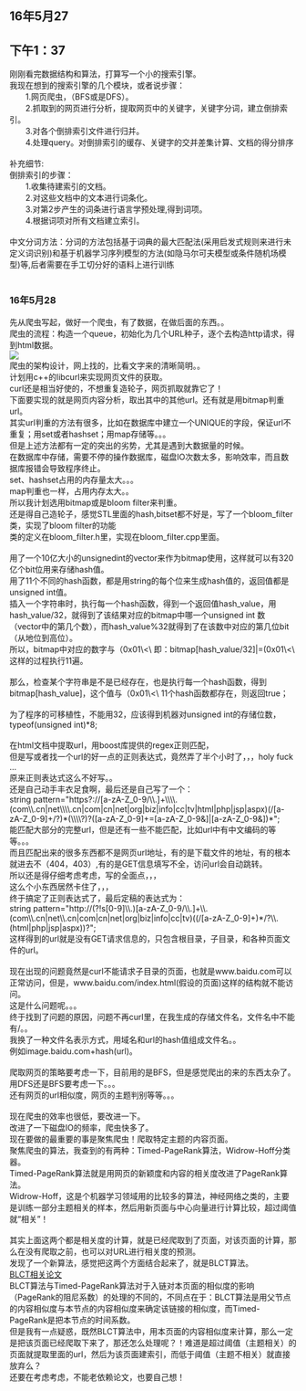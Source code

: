 <h2>16年5月27</h2>
<h2>下午1：37</h2>
刚刚看完数据结构和算法，打算写一个小的搜索引擎。<br>
我现在想到的搜索引擎的几个模块，或者说步骤：<br>
&emsp;&emsp;1.网页爬虫，（BFS或是DFS）。<br>
&emsp;&emsp;2.抓取到的网页进行分析，提取网页中的关键字，关键字分词，建立倒排索引。<br>
&emsp;&emsp;3.对各个倒排索引文件进行归并。<br>
&emsp;&emsp;4.处理query。对倒排索引的缓存、关键字的交并差集计算、文档的得分排序<br>
<br>
补充细节:<br>
倒排索引的步骤：<br>
&emsp;&emsp;1.收集待建索引的文档。<br>
&emsp;&emsp;2.对这些文档中的文本进行词条化。<br>
&emsp;&emsp;3.对第2步产生的词条进行语言学预处理,得到词项。<br>
&emsp;&emsp;4.根据词项对所有文档建立索引。<br>
<br>
中文分词方法：分词的方法包括基于词典的最大匹配法(采用启发式规则来进行未定义词识别)和基于机器学习序列模型的方法(如隐马尔可夫模型或条件随机场模型)等,后者需要在手工切分好的语料上进行训练<br>
<br>
<h3>16年5月28</h3>
先从爬虫写起，做好一个爬虫，有了数据，在做后面的东西。。<br>
爬虫的流程：构造一个queue，初始化为几个URL种子，逐个去构造http请求，得到html数据。<br>
<img src="http://images.51cto.com/files/uploadimg/20101206/122752410.jpg"/><br>
爬虫的架构设计，网上找的，比看文字来的清晰简明。。<br>
计划用c++的libcurl来实现网页文件的获取。<br>
curl还是相当好使的，不想重复造轮子，网页抓取就靠它了！<br>
下面要实现的就是网页内容分析，取出其中的其他url。还有就是用bitmap判重url。<br>
其实url判重的方法有很多，比如在数据库中建立一个UNIQUE的字段，保证url不重复；用set或者hashset；用map存储等。。。<br>
但是上述方法都有一定的突出的劣势，尤其是遇到大数据量的时候。<br>
在数据库中存储，需要不停的操作数据库，磁盘IO次数太多，影响效率，而且数据库报错会导致程序终止。<br>
set、hashset占用的内存量太大。。。<br>
map判重也一样，占用内存太大。。<br>
所以我计划选用bitmap或是bloom filter来判重。<br>
还是得自己造轮子，感觉STL里面的hash,bitset都不好是，写了一个bloom_filter类，实现了bloom filter的功能<br>
类的定义在bloom_filter.h里，实现在bloom_filter.cpp里面。<br>
<br>
用了一个10亿大小的unsignedint的vector来作为bitmap使用，这样就可以有320亿个bit位用来存储hash值。<br>
用了11个不同的hash函数，都是用string的每个位来生成hash值的，返回值都是unsigned int值。<br>
插入一个字符串时，执行每一个hash函数，得到一个返回值hash_value，用hash_value/32，就得到了该结果对应的bitmap中哪一个unsigned int 数（vector中的第几个数），而hash_value%32就得到了在该数中对应的第几位bit（从地位到高位）。<br>
所以，bitmap中对应的数字与（0x01\<\<hash_value%32）进行或运算就得到了插入结果。<br>
即：bitmap[hash_value/32]|=(0x01\<\<hash_value%32)。<br>
这样的过程执行11遍。<br>
<br>
那么，检查某个字符串是不是已经存在，也是执行每一个hash函数，得到bitmap[hash_value]，这个值与（0x01\<\<hash_value%32）进行与运算，如果结果是1，则继续执行下一个hash函数，如果是0，则说明该字符串不存在，直接返回false。<br>
11个hash函数都存在，则返回true；<br>
<br>
为了程序的可移植性，不能用32，应该得到机器对unsigned int的存储位数，typeof(unsigned int)*8;<br>
<br>
在html文档中提取url，用boost库提供的regex正则匹配，<br>
但是写或者找一个url的好一点的正则表达式，竟然弄了半个小时了，，，holy fuck ...<br>
原来正则表达式这么不好写。。<br>
还是自己动手丰衣足食啊，最后还是自己写了一个：<br>
string pattern="https?://[a-zA-Z_0-9/\\.]+\\\\.(com\\.cn|net\\\\.cn|com|cn|net|org|biz|info|cc|tv|html|php|jsp|aspx)(/[a-zA-Z_0-9]+/?)*(\\\\?)?([a-zA-Z_0-9]+=[a-zA-Z_0-9&]|[a-zA-Z_0-9&])*";<br>
能匹配大部分的完整url，但是还有一些不能匹配，比如url中有中文编码的等等。。。<br>
而且匹配出来的很多东西都不是网页url地址，有的是下载文件的地址，有的根本就进去不（404，403）,有的是GET信息填写不全，访问url会自动跳转。<br>
所以还是得仔细考虑考虑，写的全面点，，，<br>
这么个小东西居然卡住了，，，<br>
终于搞定了正则表达式了，最后定稿的表达式为：<br>
string pattern="http://(?!s[0-9]\\.)[a-zA-Z_0-9/\\.]+\\.(com\\.cn|net\\.cn|com|cn|net|org|biz|info|cc|tv)((/[a-zA-Z_0-9]+)*/?\\.(html|php|jsp|aspx))?";<br>
这样得到的url就是没有GET请求信息的，只包含根目录，子目录，和各种页面文件的url。<br>
<br>
现在出现的问题竟然是curl不能请求子目录的页面，也就是www.baidu.com可以正常访问，但是，www.baidu.com/index.html(假设的页面)这样的结构就不能访问。<br>这是什么问题呢。。。<br>
终于找到了问题的原因，问题不再curl里，在我生成的存储文件名，文件名中不能有/。。<br>
我换了一种文件名表示方式，用域名和url的hash值组成文件名。。<br>
例如image.baidu.com+hash(url)。<br>
<br>
爬取网页的策略要考虑一下，目前用的是BFS，但是感觉爬出的来的东西太杂了。<br>
用DFS还是BFS要考虑一下。。。<br>
还有网页的url相似度，网页的主题判别等等。。。<br>
<br>
现在爬虫的效率也很低，要改进一下。<br>
改进了一下磁盘IO的频率，爬虫快多了。<br>
现在要做的最重要的事是聚焦爬虫！爬取特定主题的内容页面。<br>
聚焦爬虫的算法，我查到的有两种：Timed-PageRank算法，Widrow-Hoff分类器。<br>
Timed-PageRank算法就是用网页的新颖度和内容的相关度改进了PageRank算法。<br>
Widrow-Hoff，这是个机器学习领域用的比较多的算法，神经网络之类的，主要是训练一部分主题相关的样本，然后用新页面与中心向量进行计算比较，超过阈值就“相关”！<br>

<br>
其实上面这两个都是相关度的计算，就是已经爬取到了页面，对该页面的计算，那么在没有爬取之前，也可以对URL进行相关度的预测。<br>
发现了一个新算法，感觉把这两个方面结合起来了，就是BLCT算法。<br>
<a href="https://www.google.com.hk/url?sa=t&rct=j&q=&esrc=s&source=web&cd=10&ved=0ahUKEwjlx5D79IHNAhWHsI8KHT4VBYMQFghNMAk&url=%68%74%74%70%3a%2f%2f%77%77%77%2e%61%72%6f%63%6d%61%67%2e%63%6f%6d%2f%67%65%74%61%72%74%69%63%6c%65%2f%3f%61%69%64%3d%33%38%36%38%36%38%36%63%36%66%39%61%63%63%62%30&usg=AFQjCNH0Eu9ldlnZbXiTDOrYeXhktLq50A">BLCT相关论文</a><br>
BLCT算法与Timed-PageRank算法对于入链对本页面的相似度的影响（PageRank的阻尼系数）的处理的不同的，不同点在于：BLCT算法是用父节点的内容相似度与本节点的内容相似度来确定该链接的相似度，而Timed-PageRank是把本节点的时间系数。<br>
但是我有一点疑惑，既然BLCT算法中，用本页面的内容相似度来计算，那么一定是把该页面已经爬取下来了，那还怎么处理呢？！难道是超过阈值（主题相关）的页面就提取里面的url，然后为该页面建索引，而低于阈值（主题不相关）就直接放弃么？<br>
还要在考虑考虑，不能老依赖论文，也要自己想！<br>
